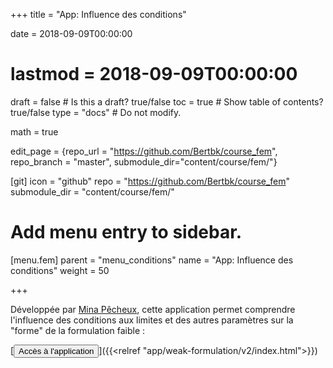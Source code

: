 +++
title = "App: Influence des conditions"

date = 2018-09-09T00:00:00
# lastmod = 2018-09-09T00:00:00

draft = false  # Is this a draft? true/false
toc = true  # Show table of contents? true/false
type = "docs"  # Do not modify.

math = true

edit_page = {repo_url = "https://github.com/Bertbk/course_fem", repo_branch = "master", submodule_dir="content/course/fem/"}

[git]
  icon = "github"
  repo = "https://github.com/Bertbk/course_fem"
  submodule_dir = "content/course/fem/"


# Add menu entry to sidebar.
[menu.fem]
  parent = "menu_conditions"
  name = "App: Influence des conditions"
  weight = 50

+++

Développée par [Mina Pêcheux](http://minapecheux.com), cette application permet comprendre l'influence des conditions aux limites et des autres paramètres sur la "forme" de la formulation faible :

[<button type="button" class="btn btn-outline-primary">Accès à l'application</button>]({{<relref "app/weak-formulation/v2/index.html">}})
